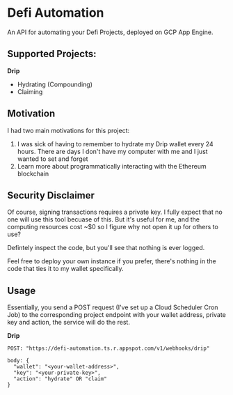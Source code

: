 # Defi Automation
An API for automating your Defi Projects, deployed on GCP App Engine.

## Supported Projects:

**Drip**
- Hydrating (Compounding)
- Claiming

## Motivation
I had two main motivations for this project:

1) I was sick of having to remember to hydrate my Drip wallet every 24 hours. There are days I don't have my computer with me and I just wanted to set and forget
2) Learn more about programmatically interacting with the Ethereum blockchain

## Security Disclaimer
Of course, signing transactions requires a private key. I fully expect that no one will use this tool becuase of this. But it's useful for me, and the computing resources cost ~$0 so I figure why not open it up for others to use?

Defintely inspect the code, but you'll see that nothing is ever logged.

Feel free to deploy your own instance if you prefer, there's nothing in the code that ties it to my wallet specifically.

## Usage
Essentially, you send a POST request (I've set up a Cloud Scheduler Cron Job) to the corresponding project endpoint with your wallet address, private key and action, the service will do the rest.

**Drip**
```
POST: "https://defi-automation.ts.r.appspot.com/v1/webhooks/drip"

body: {
  "wallet": "<your-wallet-address>",
  "key": "<your-private-key>",
  "action": "hydrate" OR "claim"
}
```

